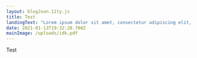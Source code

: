 ```yaml
---
layout: blogJson.11ty.js
title: Test
landingText: "Lorem ipsum dolor sit amet, consectetur adipiscing elit, sed do eiusmod tempor incididunt 111"
date: 2021-01-13T19:32:28.700Z
mainImage: /uploads/idk.pdf
---
```


Test
